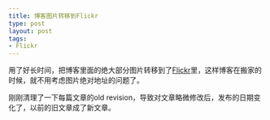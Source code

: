 ```yaml
--- 
title: 博客图片转移到Flickr
type: post
layout: post
tags:
- Flickr
---
```


用了好长时间，把博客里面的绝大部分图片转移到了[Flickr](http://www.flickr.com)里，这样博客在搬家的时候，就不用考虑图片绝对地址的问题了。

刚刚清理了一下每篇文章的old revision，导致对文章略微修改后，发布的日期变化了，以前的旧文章成了新文章。

